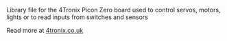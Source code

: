 
Library file for the 4Tronix Picon Zero board
used to control servos, motors, lights or to
read inputs from switches and sensors

Read more at [4tronix.co.uk](http://4tronix.co.uk/blog/?p=1224)

